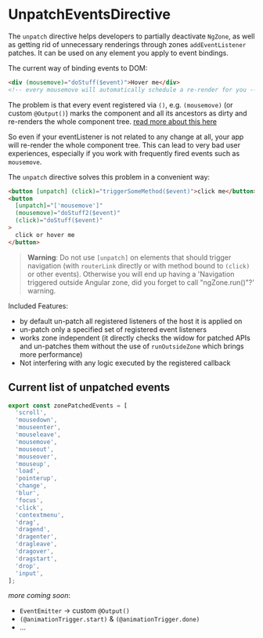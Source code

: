 # UnpatchEventsDirective

The `unpatch` directive helps developers to partially deactivate `NgZone`, as well as getting rid
of unnecessary renderings through zones `addEventListener` patches.
It can be used on any element you apply to event bindings.

The current way of binding events to DOM:

```html
<div (mousemove)="doStuff($event)">Hover me</div>
<!-- every mousemove will automatically schedule a re-render for you -->
```

The problem is that every event registered via `()`, e.g. `(mousemove)` (or custom `@Output()`)
marks the component and all its ancestors as dirty and re-renders the whole component tree. [read more about this here](https://github.com/rx-angular/rx-angular/tree/master/libs/template/docs/performance-issues.md)

So even if your eventListener is not related to any change at all, your app will re-render the whole component tree.
This can lead to very bad user experiences, especially if you work with frequently fired events such as `mousemove`.

The `unpatch` directive solves this problem in a convenient way:

```html
<button [unpatch] (click)="triggerSomeMethod($event)">click me</button>
<button
  [unpatch]="['mousemove']"
  (mousemove)="doStuff2($event)"
  (click)="doStuff($event)"
>
  click or hover me
</button>
```

> **Warning**: Do not use `[unpatch]` on elements that should trigger navigation (with `routerLink` directly or with method bound to `(click)` or other events). Otherwise you will end up having a 'Navigation triggered outside Angular zone, did you forget to call "ngZone.run()"?' warning.

Included Features:

- by default un-patch all registered listeners of the host it is applied on
- un-patch only a specified set of registered event listeners
- works zone independent (it directly checks the widow for patched APIs and un-patches them without the use of `runOutsideZone` which brings more performance)
- Not interfering with any logic executed by the registered callback

## Current list of unpatched events

```typescript
export const zonePatchedEvents = [
  'scroll',
  'mousedown',
  'mouseenter',
  'mouseleave',
  'mousemove',
  'mouseout',
  'mouseover',
  'mouseup',
  'load',
  'pointerup',
  'change',
  'blur',
  'focus',
  'click',
  'contextmenu',
  'drag',
  'dragend',
  'dragenter',
  'dragleave',
  'dragover',
  'dragstart',
  'drop',
  'input',
];
```

_more coming soon_:

- `EventEmitter` -> custom `@Output()`
- `(@animationTrigger.start)` & `(@animationTrigger.done)`
- ...
